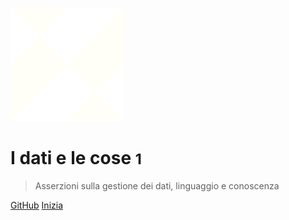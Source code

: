 ![logo](assets/icons/lc_logo.svg)

# I dati e le cose <small>1</small>

> Asserzioni sulla gestione dei dati, linguaggio e conoscenza


[GitHub](https://github.com/DATAPORNme/dati-cose)
[Inizia](/README.md)
